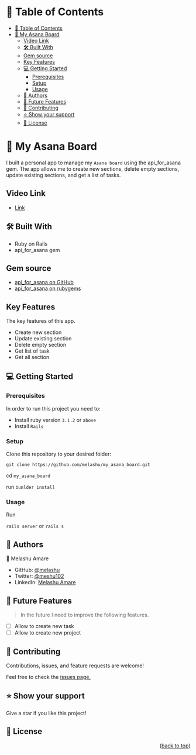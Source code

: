 
<a name="readme-top"></a>


# 📗 Table of Contents

- [📗 Table of Contents](#-table-of-contents)
- [📖 My Asana Board ](#-my-asana-board-)
  - [Video Link](#video-link)
  - [🛠 Built With ](#-built-with-)
  - [Gem source](#gem-source)
  - [Key Features ](#key-features-)
  - [💻 Getting Started ](#-getting-started-)
    - [Prerequisites](#prerequisites)
    - [Setup](#setup)
    - [Usage](#usage)
  - [👥 Authors ](#-authors-)
  - [🔭 Future Features ](#-future-features-)
  - [🤝 Contributing ](#-contributing-)
  - [⭐️ Show your support ](#️-show-your-support-)
  - [📝 License ](#-license-)

# 📖 My Asana Board <a name="about-project"></a>

I built a personal app to manage my `Asana board` using the api_for_asana gem. The app allows me to create new sections, delete empty sections, update existing sections, and get a list of tasks.

## Video Link

- [Link](https://www.awesomescreenshot.com/video/18618650?key=98599ff27cd10eaac77deba2b127b3f8)
 
## 🛠 Built With <a name="built-with"></a>

- Ruby on Rails
- api_for_asana gem

## Gem source 

- [api_for_asana on GitHub](https://github.com/melashu/api_for_asana)
- [api_for_asana on rubygems](https://rubygems.org/gems/api_for_asana)
  
## Key Features <a name="key-features"></a>

 The key features of this app.

- Create new section
- Update existing section 
- Delete empty section 
- Get list of task 
- Get all section 


## 💻 Getting Started <a name="getting-started"></a>


### Prerequisites

In order to run this project you need to:

- Install ruby version `3.1.2` or `above`
- Install `Rails` 

### Setup

Clone this repository to your desired folder:

`git clone https://github.com/melashu/my_asana_board.git`

cd `my_asana_board`

run `bunlder install`

### Usage

Run 

`rails server` or `rails s`

## 👥 Authors <a name="authors"></a>
 👤 Melashu Amare
- GitHub: [@melashu](ttps://github.com/melashu)
- Twitter: [@meshu102](https://twitter.com/meshu102)
- LinkedIn: [Melashu Amare](https://www.linkedin.com/in/melashu-amare/)

## 🔭 Future Features <a name="future-features"></a>

> In the future I need to improve the following features.

- [ ] Allow to create new task  
- [ ] Allow to create new project 

## 🤝 Contributing <a name="contributing"></a>

Contributions, issues, and feature requests are welcome!

Feel free to check the [issues page.](https://github.com/melashu/my_asana_board/issues)

## ⭐️ Show your support <a name="support"></a>

Give a star if you like this project!

## 📝 License <a name="license"></a>

<p align="right">(<a href="#readme-top">back to top</a>)</p>
